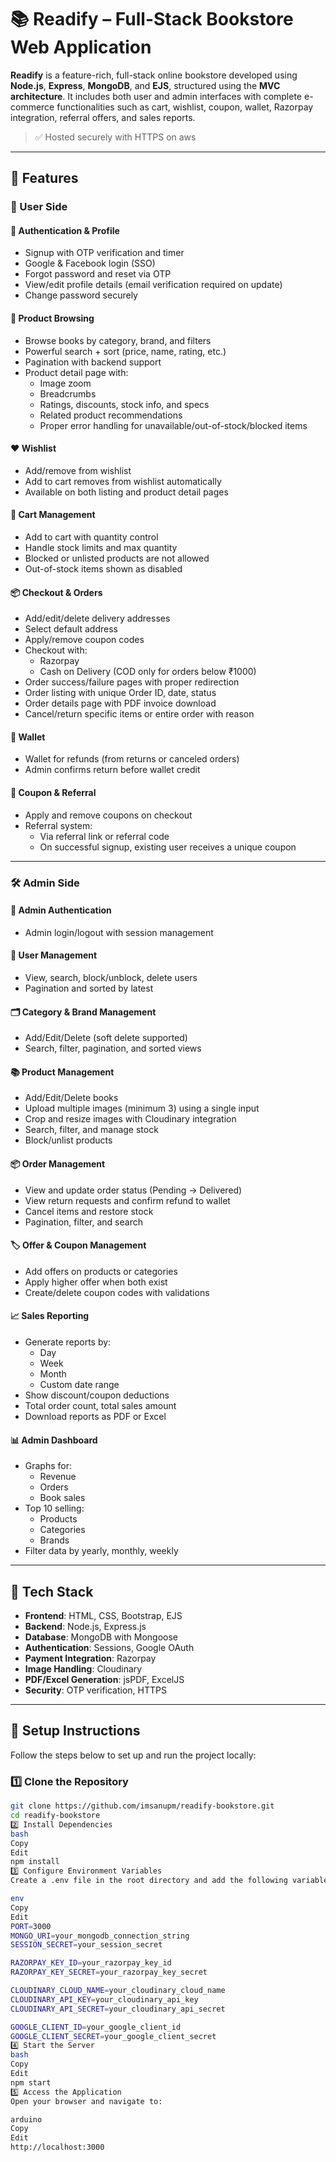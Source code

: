 # 📚 Readify – Full-Stack Bookstore Web Application

**Readify** is a feature-rich, full-stack online bookstore developed using **Node.js**, **Express**, **MongoDB**, and **EJS**, structured using the **MVC architecture**. It includes both user and admin interfaces with complete e-commerce functionalities such as cart, wishlist, coupon, wallet, Razorpay integration, referral offers, and sales reports.

> ✅ Hosted securely with HTTPS on aws

---

## 🚀 Features

### 👤 User Side

#### 🧾 Authentication & Profile
- Signup with OTP verification and timer
- Google & Facebook login (SSO)
- Forgot password and reset via OTP
- View/edit profile details (email verification required on update)
- Change password securely

#### 📘 Product Browsing
- Browse books by category, brand, and filters
- Powerful search + sort (price, name, rating, etc.)
- Pagination with backend support
- Product detail page with:
  - Image zoom
  - Breadcrumbs
  - Ratings, discounts, stock info, and specs
  - Related product recommendations
  - Proper error handling for unavailable/out-of-stock/blocked items

#### ❤️ Wishlist
- Add/remove from wishlist
- Add to cart removes from wishlist automatically
- Available on both listing and product detail pages

#### 🛒 Cart Management
- Add to cart with quantity control
- Handle stock limits and max quantity
- Blocked or unlisted products are not allowed
- Out-of-stock items shown as disabled

#### 📦 Checkout & Orders
- Add/edit/delete delivery addresses
- Select default address
- Apply/remove coupon codes
- Checkout with:
  - Razorpay
  - Cash on Delivery (COD only for orders below ₹1000)
- Order success/failure pages with proper redirection
- Order listing with unique Order ID, date, status
- Order details page with PDF invoice download
- Cancel/return specific items or entire order with reason

#### 👛 Wallet
- Wallet for refunds (from returns or canceled orders)
- Admin confirms return before wallet credit

#### 🎁 Coupon & Referral
- Apply and remove coupons on checkout
- Referral system:
  - Via referral link or referral code
  - On successful signup, existing user receives a unique coupon

---

### 🛠️ Admin Side

#### 🔐 Admin Authentication
- Admin login/logout with session management

#### 👥 User Management
- View, search, block/unblock, delete users
- Pagination and sorted by latest

#### 🗂 Category & Brand Management
- Add/Edit/Delete (soft delete supported)
- Search, filter, pagination, and sorted views

#### 📚 Product Management
- Add/Edit/Delete books
- Upload multiple images (minimum 3) using a single input
- Crop and resize images with Cloudinary integration
- Search, filter, and manage stock
- Block/unlist products

#### 📦 Order Management
- View and update order status (Pending → Delivered)
- View return requests and confirm refund to wallet
- Cancel items and restore stock
- Pagination, filter, and search

#### 🏷️ Offer & Coupon Management
- Add offers on products or categories
- Apply higher offer when both exist
- Create/delete coupon codes with validations

#### 📈 Sales Reporting
- Generate reports by:
  - Day
  - Week
  - Month
  - Custom date range
- Show discount/coupon deductions
- Total order count, total sales amount
- Download reports as PDF or Excel

#### 📊 Admin Dashboard
- Graphs for:
  - Revenue
  - Orders
  - Book sales
- Top 10 selling:
  - Products
  - Categories
  - Brands
- Filter data by yearly, monthly, weekly

---

## 🧰 Tech Stack

- **Frontend**: HTML, CSS, Bootstrap, EJS
- **Backend**: Node.js, Express.js
- **Database**: MongoDB with Mongoose
- **Authentication**: Sessions, Google OAuth
- **Payment Integration**: Razorpay
- **Image Handling**: Cloudinary
- **PDF/Excel Generation**: jsPDF, ExcelJS
- **Security**: OTP verification, HTTPS

---
## 🔧 Setup Instructions

Follow the steps below to set up and run the project locally:

### 1️⃣ Clone the Repository

```bash
git clone https://github.com/imsanupm/readify-bookstore.git
cd readify-bookstore
2️⃣ Install Dependencies
bash
Copy
Edit
npm install
3️⃣ Configure Environment Variables
Create a .env file in the root directory and add the following variables:

env
Copy
Edit
PORT=3000
MONGO_URI=your_mongodb_connection_string
SESSION_SECRET=your_session_secret

RAZORPAY_KEY_ID=your_razorpay_key_id
RAZORPAY_KEY_SECRET=your_razorpay_key_secret

CLOUDINARY_CLOUD_NAME=your_cloudinary_cloud_name
CLOUDINARY_API_KEY=your_cloudinary_api_key
CLOUDINARY_API_SECRET=your_cloudinary_api_secret

GOOGLE_CLIENT_ID=your_google_client_id
GOOGLE_CLIENT_SECRET=your_google_client_secret
4️⃣ Start the Server
bash
Copy
Edit
npm start
5️⃣ Access the Application
Open your browser and navigate to:

arduino
Copy
Edit
http://localhost:3000
